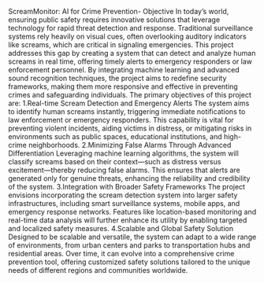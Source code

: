 ScreamMonitor: AI for Crime Prevention-
Objective
In today’s world, ensuring public safety requires innovative solutions that leverage technology for rapid threat detection and response. Traditional surveillance systems rely heavily on visual cues, often overlooking auditory indicators like screams, which are critical in signaling emergencies. This project addresses this gap by creating a system that can detect and analyze human screams in real time, offering timely alerts to emergency responders or law enforcement personnel. By integrating machine learning and advanced sound recognition techniques, the project aims to redefine security frameworks, making them more responsive and effective in preventing crimes and safeguarding individuals.
The primary objectives of this project are:
1.Real-time Scream Detection and Emergency Alerts The system aims to identify human screams instantly, triggering immediate notifications to law enforcement or emergency responders. This capability is vital for preventing violent incidents, aiding victims in distress, or mitigating risks in environments such as public spaces, educational institutions, and high-crime neighborhoods.
2.Minimizing False Alarms Through Advanced Differentiation Leveraging machine learning algorithms, the system will classify screams based on their context—such as distress versus excitement—thereby reducing false alarms. This ensures that alerts are generated only for genuine threats, enhancing the reliability and credibility of the system.
3.Integration with Broader Safety Frameworks The project envisions incorporating the scream detection system into larger safety infrastructures, including smart surveillance systems, mobile apps, and emergency response networks. Features like location-based monitoring and real-time data analysis will further enhance its utility by enabling targeted and localized safety measures.
4.Scalable and Global Safety Solution Designed to be scalable and versatile, the system can adapt to a wide range of environments, from urban centers and parks to transportation hubs and residential areas. Over time, it can evolve into a comprehensive crime prevention tool, offering customized safety solutions tailored to the unique needs of different regions and communities worldwide.
